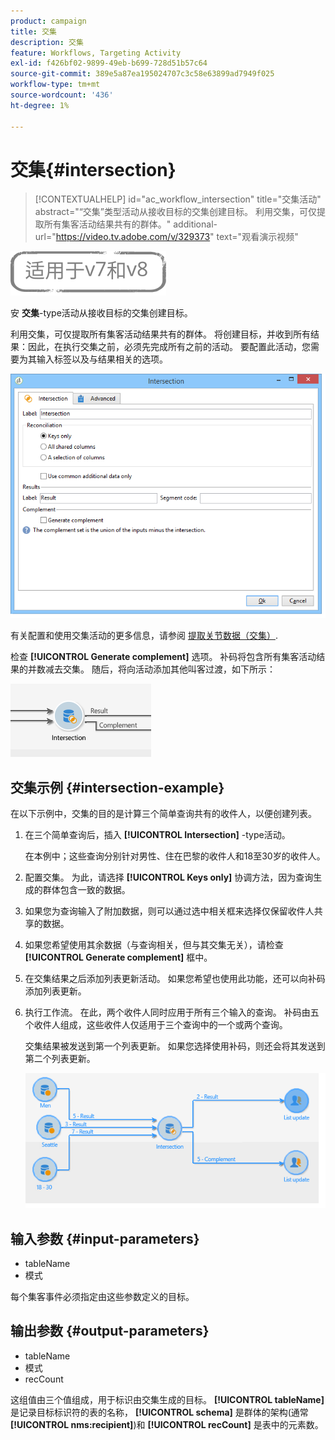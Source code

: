```yaml
---
product: campaign
title: 交集
description: 交集
feature: Workflows, Targeting Activity
exl-id: f426bf02-9899-49eb-b699-728d51b57c64
source-git-commit: 389e5a87ea195024707c3c58e63899ad7949f025
workflow-type: tm+mt
source-wordcount: '436'
ht-degree: 1%

---
```


# 交集{#intersection}

>[!CONTEXTUALHELP]
>id="ac_workflow_intersection"
>title="交集活动"
>abstract="“交集”类型活动从接收目标的交集创建目标。 利用交集，可仅提取所有集客活动结果共有的群体。"
>additional-url="https://video.tv.adobe.com/v/329373" text="观看演示视频"


![](../../assets/common.svg)

安 **交集**-type活动从接收目标的交集创建目标。

利用交集，可仅提取所有集客活动结果共有的群体。 将创建目标，并收到所有结果：因此，在执行交集之前，必须先完成所有之前的活动。 要配置此活动，您需要为其输入标签以及与结果相关的选项。

![](assets/s_user_segmentation_inter.png)

有关配置和使用交集活动的更多信息，请参阅 [提取关节数据（交集）](targeting-data.md#extracting-joint-data--intersection-).

检查 **[!UICONTROL Generate complement]** 选项。 补码将包含所有集客活动结果的并数减去交集。 随后，将向活动添加其他叫客过渡，如下所示：

![](assets/s_user_segmentation_inter_compl.png)

## 交集示例 {#intersection-example}

在以下示例中，交集的目的是计算三个简单查询共有的收件人，以便创建列表。

1. 在三个简单查询后，插入 **[!UICONTROL Intersection]** -type活动。

   在本例中；这些查询分别针对男性、住在巴黎的收件人和18至30岁的收件人。

1. 配置交集。 为此，请选择 **[!UICONTROL Keys only]** 协调方法，因为查询生成的群体包含一致的数据。
1. 如果您为查询输入了附加数据，则可以通过选中相关框来选择仅保留收件人共享的数据。
1. 如果您希望使用其余数据（与查询相关，但与其交集无关），请检查 **[!UICONTROL Generate complement]** 框中。
1. 在交集结果之后添加列表更新活动。 如果您希望也使用此功能，还可以向补码添加列表更新。
1. 执行工作流。 在此，两个收件人同时应用于所有三个输入的查询。 补码由五个收件人组成，这些收件人仅适用于三个查询中的一个或两个查询。

   交集结果被发送到第一个列表更新。 如果您选择使用补码，则还会将其发送到第二个列表更新。

   ![](assets/intersection_example.png)

## 输入参数 {#input-parameters}

* tableName
* 模式

每个集客事件必须指定由这些参数定义的目标。

## 输出参数 {#output-parameters}

* tableName
* 模式
* recCount

这组值由三个值组成，用于标识由交集生成的目标。 **[!UICONTROL tableName]** 是记录目标标识符的表的名称， **[!UICONTROL schema]** 是群体的架构(通常 **[!UICONTROL nms:recipient]**)和 **[!UICONTROL recCount]** 是表中的元素数。
